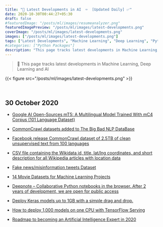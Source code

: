 ```yaml
---
title: "🚀 Latest Developments in AI  ➯  [Updated Daily] ✅"
date: 2020-10-30T00:44:27+05:30
draft: false
#featuredImage: "/posts/ml/images/resumeanalyzer.png"
featuredImagePreview: "/posts/ml/images/latest-developments.png"
coverImage: "/posts/ml/images/latest-developments.png"
images: ["/posts/ml/images/latest-developments.png"]
tags: ["Latest Developments", "Machine Learning", "Deep Learning", "Python Packages"]
#categories: ["Python Packages"]
description: "This page tracks latest developments in Machine Learning, Deep Learning and AI"
---
```

<!--more-->


> 🚀 This page tracks latest developments in Machine Learning, Deep Learning and AI 


{{< figure src="/posts/ml/images/latest-developments.png" >}}

<br>

## 30 October 2020

- [Google AI Open-Sources mT5: A Multilingual Model Trained With mC4 Corpus (101 Language Dataset)](https://github.com/google-research/multilingual-t5)

- [CommonCrawl datasets added to The Big Bad NLP DataBase](https://datasets.quantumstat.com)
- [Facebook release CommonCrawl dataset of 2.5TB of clean unsupervised text from 100 languages](http://data.statmt.org/cc-100/)
- [CSV file containing the Wikidata id, title, lat/lng coordinates, and short description for all Wikipedia articles with location data](https://github.com/placemarkt/wiki_coordinates)
- [Fake news/misinformation tweets Dataset](https://github.com/KaiDMML/FakeNewsNet)
- [14 Movie Datasets for Machine Learning Projects](https://lionbridge.ai/datasets/movie-datasets-machine-learning/)
- [Deepnote – Collaborative Python notebooks in the browser. After 2 years of development, we are open for public access](https://deepnote.com/)
- [Deploy Keras models up to 1GB with a simple drag and drop.](https://inferrd.com)
- [How to deploy 1,000 models on one CPU with TensorFlow Serving](https://www.cortex.dev/post/deploy-tensorflow-serving-multi-model-caching)
- [Roadmap to becoming an Artificial Intelligence Expert in 2020](https://i.am.ai/roadmap/)



